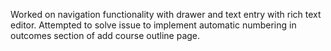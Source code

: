 Worked on navigation functionality with drawer and text entry with rich text editor. Attempted to solve issue to implement automatic numbering in outcomes section of add course outline page.